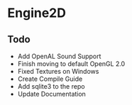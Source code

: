 Engine2D
========

Todo
-----
- Add OpenAL Sound Support
- Finish moving to default OpenGL 2.0
- Fixed Textures on Windows
- Create Compile Guide
- Add sqlite3 to the repo
- Update Documentation